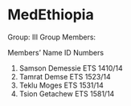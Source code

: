 # MedEthiopia

Group: III
Group Members: 

  Members’ Name             ID Numbers

1. Samson Demessie        ETS 1410/14
2. Tamrat Demse           ETS 1523/14
3. Teklu Moges            ETS 1531/14
4. Tsion Getachew         ETS 1581/14
